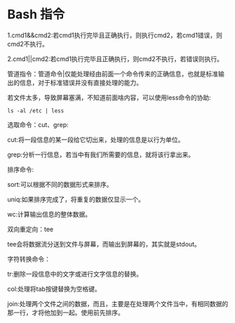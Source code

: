 # Bash 指令

1.cmd1&&cmd2:若cmd1执行完毕且正确执行，则执行cmd2，若cmd1错误，则cmd2不执行。

2.cmd1||cmd2:若cmd1执行完毕且正确执行，则cmd2不执行，若错误则执行。

管道指令：管道命令\|仅能处理经由前面一个命令传来的正确信息，也就是标准输出的信息，对于标准错误并没有直接处理的能力。

若文件太多，导致屏幕塞满，不知道前面啥内容，可以使用less命令的协助:

```
ls -al /etc | less
```

选取命令：cut、grep:

cut:将一段信息的某一段给它切出来，处理的信息是以行为单位。

grep:分析一行信息，若当中有我们所需要的信息，就将该行拿出来。

排序命令:

sort:可以根据不同的数据形式来排序。

uniq:如果排序完成了，将重复的数据仅显示一个。

wc:计算输出信息的整体数据。

双向重定向：tee

tee会将数据流分送到文件与屏幕，而输出到屏幕的，其实就是stdout。

字符转换命令：

tr:删除一段信息中的文字或进行文字信息的替换。

col:处理将tab按键替换为空格键。

join:处理两个文件之间的数据，而且，主要是在处理两个文件当中，有相同数据的那一行，才将他加到一起。使用前先排序。